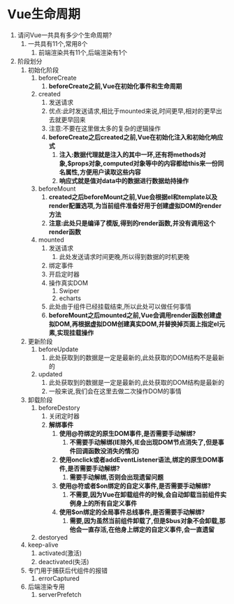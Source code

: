 # Vue生命周期
1. 请问Vue一共具有多少个生命周期?
   1. 一共具有11个,常用8个
      1. 前端渲染共有11个,后端渲染有1个
2. 阶段划分
   1. 初始化阶段
      1. beforeCreate
         1. **beforeCreate之前,Vue在初始化事件和生命周期**
      2. created
         1. 发送请求
         2. 优点:此时发送请求,相比于mounted来说,时间更早,相对的更早出去就更早回来
         3. 注意:不要在这里做太多的复杂的逻辑操作
         4. **beforeCreate之后created之前,Vue在初始化注入和初始化响应式**
            1. **注入:数据代理就是注入的其中一环,还有将methods对象,$props对象,computed对象等中的内容都给this来一份同名属性,方便用户读取这些内容**
            2. **响应式就是值对data中的数据进行数据劫持操作**
      3. beforeMount
         1. **created之后beforeMount之前,Vue会根据el和template以及render配置选项,为当前组件准备好用于创建虚拟DOM的render方法**
         2. **注意:此处只是编译了模版,得到的render函数,并没有调用这个render函数**
      4. mounted
         1. 发送请求
            1. 此处发送请求时间更晚,所以得到数据的时机更晚
         2. 绑定事件
         3. 开启定时器
         4. 操作真实DOM
            1. Swiper
            2. echarts
         5. 此处由于组件已经挂载结束,所以此处可以做任何事情
         6. **beforeMount之后mounted之前,Vue会调用render函数创建虚拟DOM,再根据虚拟DOM创建真实DOM,并替换掉页面上指定el元素,实现挂载操作**
   2. 更新阶段
      1. beforeUpdate
         1. 此处获取到的数据是一定是最新的,此处获取的DOM结构不是最新的
      2. updated
         1. 此处获取到的数据是一定是最新的,此处获取的DOM结构是最新的
         2. 一般来说,我们会在这里去做二次操作DOM的事情
   3. 卸载阶段
      1. beforeDestory
         1. 关闭定时器
         2. **解绑事件**
            1. **使用@符绑定的原生DOM事件,是否需要手动解绑?**
               1. **不需要手动解绑(IE除外,IE会出现DOM节点消失了,但是事件回调函数没消失的情况)**
            2. **使用onclick或者addEventListener语法,绑定的原生DOM事件,是否需要手动解绑?**
               1. **需要手动解绑,否则会出现遗留问题**
            3. **使用@符或者$on绑定的自定义事件,是否需要手动解绑?**
               1. **不需要,因为Vue在卸载组件的时候,会自动卸载当前组件实例身上的所有自定义事件**
            4. **使用$on绑定的全局事件总线事件,是否需要手动解绑?**
               1. **需要,因为虽然当前组件卸载了,但是$bus对象不会卸载,那他会一直存活,在他身上绑定的自定义事件,会一直遗留**
      2. destoryed
   4. keep-alive
      1. activated(激活)
      2. deactivated(失活)
   5. 专门用于捕获后代组件的报错
      1. errorCaptured
   6. 后端渲染专用
      1. serverPrefetch